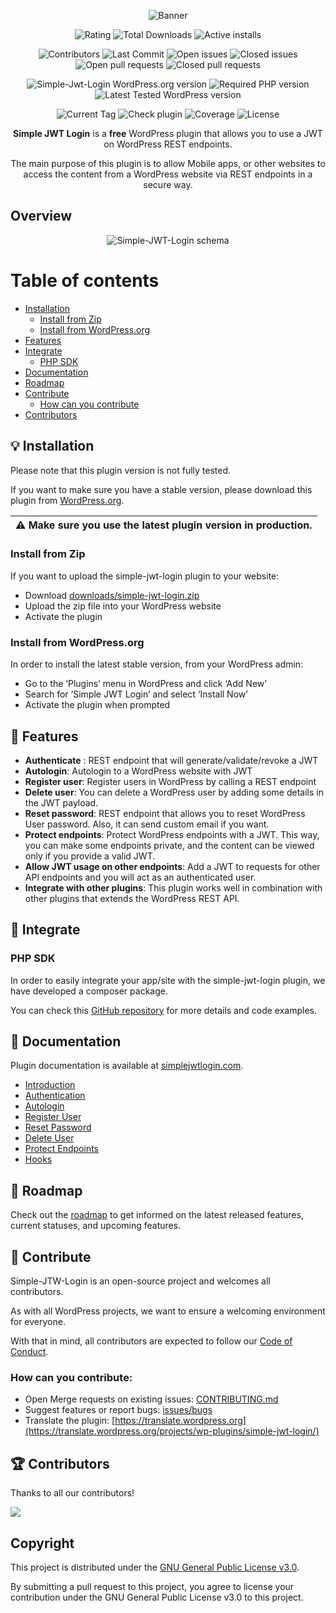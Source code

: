 <p align="center">
    <img src="https://ps.w.org/simple-jwt-login/assets/banner-772x250.png?rev=2106097" alt="Banner"/>
</p>

<p align="center">
   <img src="https://img.shields.io/wordpress/plugin/stars/simple-jwt-login" alt="Rating" />
   <img src="https://img.shields.io/wordpress/plugin/dt/simple-jwt-login" alt="Total Downloads" />
   <img src="https://img.shields.io/wordpress/plugin/installs/simple-jwt-login" alt="Active installs" />
</p>
<p align="center">
   <img src="https://img.shields.io/github/contributors/nicumicle/simple-jwt-login" alt="Contributors" />
   <img src="https://img.shields.io/github/last-commit/nicumicle/simple-jwt-login" alt="Last Commit"/>
   <img src="https://img.shields.io/github/issues-raw/nicumicle/simple-jwt-login" alt="Open issues"/>
   <img src="https://img.shields.io/github/issues-closed-raw/nicumicle/simple-jwt-login" alt="Closed issues"/>
   <img src="https://img.shields.io/github/issues-pr/nicumicle/simple-jwt-login" alt="Open pull requests" />
   <img src="https://img.shields.io/github/issues-pr-closed/nicumicle/simple-jwt-login" alt="Closed pull requests" />
</p>
<p align="center">
    <img src="https://img.shields.io/wordpress/plugin/v/simple-jwt-login" alt="Simple-Jwt-Login WordPress.org version"/>
    <img src="https://img.shields.io/wordpress/plugin/required-php/simple-jwt-login" alt="Required PHP version"/>
    <img src="https://img.shields.io/wordpress/plugin/tested/simple-jwt-login" alt="Latest Tested WordPress version"/>
</p>
<p align="center">
    <img src="https://img.shields.io/github/v/tag/nicumicle/simple-jwt-login" alt="Current Tag" />
    <img src="https://github.com/nicumicle/simple-jwt-login/actions/workflows/php.yml/badge.svg" alt="Check plugin" />
    <img src="https://codecov.io/gh/nicumicle/simple-jwt-login/branch/master/graph/badge.svg?token=dVOwuGQoY3" alt="Coverage"/>
    <img src="https://img.shields.io/github/license/nicumicle/simple-jwt-login" alt="License" />
</p>

<p align="center">
    <b>Simple JWT Login</b> is a <b>free</b> WordPress plugin that allows you to use a JWT on WordPress REST endpoints.
</p>
<p align="center">
    The main purpose of this plugin is to allow Mobile apps, or other websites to access the content from a WordPress website via REST endpoints in a secure way.
</p>

## Overview
<p align="center">
    <img src="https://github.com/nicumicle/simple-jwt-login/blob/master/wordpress.org/assets/schema.png?raw=true" alt="Simple-JWT-Login schema" />
</p>

Table of contents
=================

<!--ts-->
* [Installation](#bulb-installation)
  * [Install from Zip](#install-from-zip)
  * [Install from WordPress.org](#install-from-wordpressorg)
* [Features](#tada-features)
* [Integrate](#electric_plug-integrate)
  * [PHP SDK](#php-sdk)
* [Documentation](#ledger-documentation)
* [Roadmap](#rocket-roadmap)
* [Contribute](#scroll-contribute)
  * [How can you contribute](#how-can-you-contribute)
* [Contributors](#trophy-contributors)

<!--te-->

## :bulb: Installation

Please note that this plugin version is not fully tested.

If you want to make sure you have a stable version, please download this plugin from [WordPress.org](https://wordpress.org/plugins/simple-jwt-login/).

| :warning: Make sure you use the latest plugin version in production. |
| --- |

### Install from Zip

If you want to upload the simple-jwt-login plugin to your website:
- Download [downloads/simple-jwt-login.zip](https://github.com/nicumicle/simple-jwt-login/blob/master/download/simple-jwt-login.zip)
- Upload the zip file into your WordPress website
- Activate the plugin

### Install from WordPress.org

In order to install the latest stable version, from your WordPress admin:
- Go to the ‘Plugins’ menu in WordPress and click ‘Add New’
- Search for ‘Simple JWT Login’ and select ‘Install Now’
- Activate the plugin when prompted

## :tada: Features 

- **Authenticate** : REST endpoint that will generate/validate/revoke a JWT
- **Autologin**: Autologin to a WordPress website with JWT
- **Register user**: Register users in WordPress by calling a REST endpoint
- **Delete user**: You can delete a WordPress user by adding some details in the JWT payload.
- **Reset password**: REST endpoint that allows you to reset WordPress User password. Also, it can send custom email if you want.
- **Protect endpoints**: Protect WordPress endpoints with a JWT. This way, you can make some endpoints private, and the content can be viewed only if you provide a valid JWT.
- **Allow JWT usage on other endpoints**: Add a JWT to requests for other API endpoints and you will act as an authenticated user.
- **Integrate with other plugins**: This plugin works well in combination with other plugins that extends the WordPress REST API.

## :electric_plug: Integrate

### PHP SDK

In order to easily integrate your app/site with the simple-jwt-login plugin, we have developed a composer package.

You can check this [GitHub repository](https://github.com/nicumicle/simple-jwt-login-client-php) for more details and code examples.


## :ledger: Documentation

Plugin documentation is available at [simplejwtlogin.com](https://simplejwtlogin.com).

- [Introduction](https://simplejwtlogin.com/docs/)<br>
- [Authentication](https://simplejwtlogin.com/docs/authentication)<br>
- [Autologin](https://simplejwtlogin.com/docs/autologin)<br>
- [Register User](https://simplejwtlogin.com/docs/register-user)<br>
- [Reset Password](https://simplejwtlogin.com/docs/reset-password)<br>
- [Delete User](https://simplejwtlogin.com/docs/delete-user)<br>
- [Protect Endpoints](https://simplejwtlogin.com/docs/protect-endpoints)<br>
- [Hooks](https://simplejwtlogin.com/docs/hooks)


## :rocket: Roadmap

Check out the [roadmap](https://github.com/users/nicumicle/projects/1) to get informed on the latest released features, current statuses, and upcoming features.

## :scroll: Contribute

Simple-JTW-Login is an open-source project and welcomes all contributors.

As with all WordPress projects, we want to ensure a welcoming environment for everyone. 

With that in mind, all contributors are expected to follow our [Code of Conduct](https://github.com/nicumicle/simple-jwt-login/blob/master/CODE_OF_CONDUCT.md).

### How can you contribute:

- Open Merge requests on existing issues: [CONTRIBUTING.md](https://github.com/nicumicle/simple-jwt-login/blob/master/CONTRIBUTING.md)
- Suggest features or report bugs: [issues/bugs](https://github.com/nicumicle/simple-jwt-login/issues/new/choose)
- Translate the plugin: [https://translate.wordpress.org](https://translate.wordpress.org/projects/wp-plugins/simple-jwt-login/)

## :trophy: Contributors
Thanks to all our contributors!

<a href="https://github.com/nicumicle/simple-jwt-login/graphs/contributors">
  <img src="https://contrib.rocks/image?repo=nicumicle/simple-jwt-login" />
</a>

## Copyright

This project is distributed under the [GNU General Public License v3.0](https://github.com/nicumicle/simple-jwt-login/blob/master/LICENSE).

By submitting a pull request to this project, you agree to license your contribution under the GNU General Public License v3.0 to this project.
